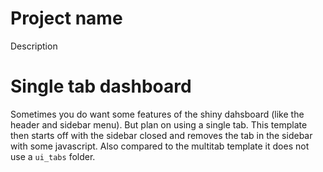 # Project name

Description

# Single tab dashboard
Sometimes you do want some features of the shiny dahsboard (like the header and sidebar menu). But plan on using a single tab.
This template then starts off with the sidebar closed and removes the tab in the sidebar with some javascript.
Also compared to the multitab template it does not use a `ui_tabs` folder.